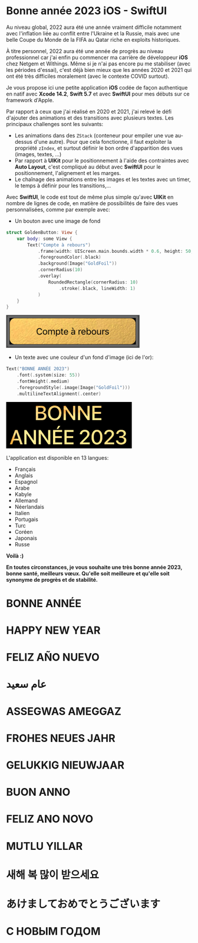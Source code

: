# Bonne année 2023 iOS - SwiftUI

Au niveau global, 2022 aura été une année vraiment difficile notamment avec l'inflation liée au conflit entre l'Ukraine et la Russie, mais avec une belle Coupe du Monde de la FIFA au Qatar riche en exploits historiques.

À titre personnel, 2022 aura été une année de progrès au niveau professionnel car j'ai enfin pu commencer ma carrière de développeur **iOS** chez Netgem et Withings. Même si je n'ai pas encore pu me stabiliser (avec les périodes d'essai), c'est déjà bien mieux que les années 2020 et 2021 qui ont été très difficiles moralement (avec le contexte COVID surtout).

Je vous propose ici une petite application **iOS** codée de façon authentique en natif avec **Xcode 14.2**, **Swift 5.7** et avec **SwiftUI** pour mes débuts sur ce framework d'Apple.

Par rapport à ceux que j'ai réalisé en 2020 et 2021, j'ai relevé le défi d'ajouter des animations et des transitions avec plusieurs textes. Les principaux challenges sont les suivants:
- Les animations dans des `ZStack` (conteneur pour empiler une vue au-dessus d'une autre). Pour que cela fonctionne, il faut exploiter la propriété `zIndex`, et surtout définir le bon ordre d'apparition des vues (images, textes, ...)
- Par rapport à **UIKit** pour le positionnement à l'aide des contraintes avec **Auto Layout**, c'est compliqué au début avec **SwiftUI** pour le positionnement, l'alignement et les marges.
- Le chaînage des animations entre les images et les textes avec un timer, le temps à définir pour les transitions,...

Avec **SwiftUI**, le code est tout de même plus simple qu'avec **UIKit** en nombre de lignes de code, en matière de possibilités de faire des vues personnalisées, comme par exemple avec:
- Un bouton avec une image de fond
```swift
struct GoldenButton: View {
    var body: some View {
        Text("Compte à rebours")
            .frame(width: UIScreen.main.bounds.width * 0.6, height: 50, alignment: .center)
            .foregroundColor(.black)
            .background(Image("GoldFoil"))
            .cornerRadius(10)
            .overlay(
                RoundedRectangle(cornerRadius: 10)
                    .stroke(.black, lineWidth: 1)
            )
    }
}
```

![Golden Button Preview](https://github.com/Kous92/Happy-New-Year-2023-iOS-SwiftUI-FR/blob/main/GoldenButtonPreview.png)

- Un texte avec une couleur d'un fond d'image (ici de l'or):
```swift
Text("BONNE ANNÉE 2023")
    .font(.system(size: 55))
    .fontWeight(.medium)
    .foregroundStyle(.image(Image("GoldFoil")))
    .multilineTextAlignment(.center)
```

![Golden Text Preview](https://github.com/Kous92/Happy-New-Year-2023-iOS-SwiftUI-FR/blob/main/GoldenTextPreview.png)

L'application est disponible en 13 langues:
- Français
- Anglais
- Espagnol
- Arabe
- Kabyle
- Allemand
- Néerlandais
- Italien
- Portugais
- Turc
- Coréen
- Japonais
- Russe

**Voilà :)**

**En toutes circonstances, je vous souhaite une très bonne année 2023, bonne santé, meilleurs vœux. Qu'elle soit meilleure et qu'elle soit synonyme de progrès et de stabilité.**

# BONNE ANNÉE
# HAPPY NEW YEAR
# FELIZ AÑO NUEVO
# عام سعيد
# ASSEGWAS AMEGGAZ
# FROHES NEUES JAHR
# GELUKKIG NIEUWJAAR
# BUON ANNO
# FELIZ ANO NOVO
# MUTLU YILLAR
# 새해 복 많이 받으세요
# あけましておめでとうございます
# С НОВЫМ ГОДОМ